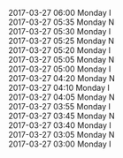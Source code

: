 2017-03-27 06:00 Monday  I  
2017-03-27 05:35 Monday  N  
2017-03-27 05:30 Monday  I  
2017-03-27 05:25 Monday  N  
2017-03-27 05:20 Monday  I  
2017-03-27 05:05 Monday  N  
2017-03-27 05:00 Monday  I  
2017-03-27 04:20 Monday  N  
2017-03-27 04:10 Monday  I  
2017-03-27 04:05 Monday  N  
2017-03-27 03:55 Monday  I  
2017-03-27 03:45 Monday  N  
2017-03-27 03:40 Monday  I  
2017-03-27 03:05 Monday  N  
2017-03-27 03:00 Monday  I  
